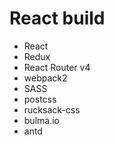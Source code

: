 # React build

- React
- Redux
- React Router v4
- webpack2
- SASS
- postcss
- rucksack-css
- bulma.io
- antd
